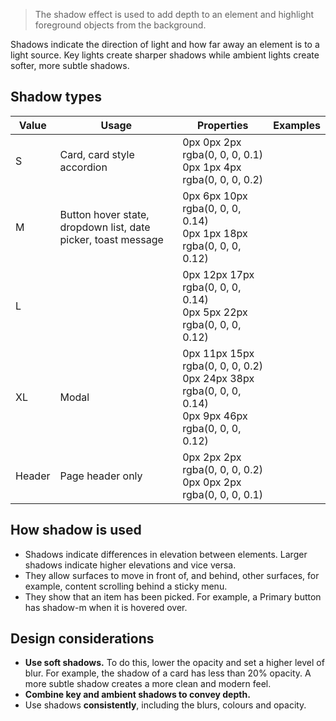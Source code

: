 > The shadow effect is used to add depth to an element and highlight foreground objects from the background.

Shadows indicate the direction of light and how far away an element is to a light source. Key lights create sharper shadows while ambient lights create softer, more subtle shadows.

## Shadow types

<table>
  <thead>
    <tr>
      <th>Value</th>
      <th>Usage</th>
      <th>Properties</th>
      <th>Examples</th>
    </tr>
  </thead>
  <tbody>
    <tr>
    	<td>S</td>
      <td>Card, card style accordion</td>
      <td>0px 0px 2px rgba(0, 0, 0, 0.1)<br/>0px 1px 4px rgba(0, 0, 0, 0.2)</td>
      <td><div style="width: 48px; height:48px;" class="bsh:s"></div></td>
    </tr>
    <tr>
    	<td>M</td>
      <td>Button hover state, dropdown list, date picker, toast message</td>
      <td>0px 6px 10px rgba(0, 0, 0, 0.14)<br/>0px 1px 18px rgba(0, 0, 0, 0.12)</td>
      <td><div style="width: 48px; height:48px;" class="bsh:m"></div></td>
    </tr>
    <tr>
    	<td>L</td>
      <td></td>
      <td>0px 12px 17px rgba(0, 0, 0, 0.14)<br/>0px 5px 22px rgba(0, 0, 0, 0.12)</td>
      <td><div style="width: 48px; height:48px;" class="bsh:l"></div></td>
    </tr>
    <tr>
    	<td>XL</td>
      <td>Modal</td>
      <td>0px 11px 15px rgba(0, 0, 0, 0.2)<br/>0px 24px 38px rgba(0, 0, 0, 0.14)<br/>0px 9px 46px rgba(0, 0, 0, 0.12)</td>
      <td><div style="width: 48px; height:48px;" class="bsh:xl"></div></td>
    </tr>
    <tr>
      <td>Header</td>
      <td>Page header only</td>
      <td>0px 2px 2px rgba(0, 0, 0, 0.2)<br/>0px 0px 2px rgba(0, 0, 0, 0.1)</td>
      <td><div style="width: 48px; height:48px;" class="bsh:header"></div></td>
    </tr>
  </tbody>
</table>

## How shadow is used

- Shadows indicate differences in elevation between elements. Larger shadows indicate higher elevations and vice versa.
- They allow surfaces to move in front of, and behind, other surfaces, for example, content scrolling behind a sticky menu.
- They show that an item has been picked. For example, a Primary button has shadow-m when it is hovered over.

## Design considerations

- **Use soft shadows.** To do this, lower the opacity and set a higher level of blur. For example, the shadow of a card has less than 20% opacity. A more subtle shadow creates a more clean and modern feel.
- **Combine key and ambient shadows to convey depth.**
- Use shadows **consistently**, including the blurs, colours and opacity.
